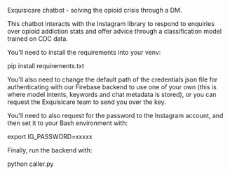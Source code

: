 Exquisicare chatbot - solving the opioid crisis through a DM.

This chatbot interacts with the Instagram library to respond to enquiries over opioid addiction stats and offer advice through a classification model trained on CDC data.

You'll need to install the requirements into your venv:

pip install requirements.txt

You'll also need to change the default path of the credentials json file for authenticating with our Firebase backend to use one of your own (this is where model intents, keywords and chat metadata is stored), or you can request the Exquisicare team to send you over the key.

You'll need to also request for the password to the Instagram account, and then set it to your Bash environment with:

export IG_PASSWORD=xxxxx

Finally, run the backend with:

python caller.py 
